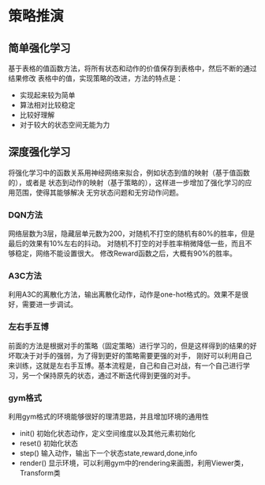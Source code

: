 # 策略推演
## 简单强化学习
基于表格的值函数方法，将所有状态和动作的价值保存到表格中，然后不断的通过结果修改
表格中的值，实现策略的改进，方法的特点是：
* 实现起来较为简单
* 算法相对比较稳定
* 比较好理解
* 对于较大的状态空间无能为力
## 深度强化学习
将强化学习中的函数关系用神经网络来拟合，例如状态到值的映射（基于值函数的），或者是
状态到动作的映射（基于策略的），这样进一步增加了强化学习的应用范围，使得其能够解决
无穷状态问题和无穷动作问题。
### DQN方法
网络层数为3层，隐藏层单元数为200，对随机不打空的随机有80%的胜率，但是最后的效果有10%左右的抖动。
对随机不打空的对手胜率稍微降低一些，而且不够稳定，网络不能设置很大。
修改Reward函数之后，大概有90%的胜率。
### A3C方法
利用A3C的离散化方法，输出离散化动作，动作是one-hot格式的。效果不是很好，需要进一步调试。
### 左右手互博
前面的方法是根据对手的策略（固定策略）进行学习的，但是这样得到的结果的好坏取决于对手的强弱，为了得到更好的策略需要更强的对手，
刚好可以利用自己来训练，这就是左右手互博。基本流程是，自己和自己对战，有一个自己进行学习，另一个保持原先的状态，通过不断迭代得到更强的对手。
### gym格式
利用gym格式的环境能够很好的理清思路，并且增加环境的通用性
* init() 初始化状态动作，定义空间维度以及其他元素初始化
* reset() 初始化状态
* step() 输入动作，输出下一个状态state,reward,done,info
* render() 显示环境，可以利用gym中的rendering来画图，利用Viewer类，Transform类